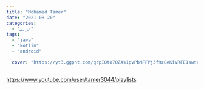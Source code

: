 ```yaml
---
title: "Mohamed Tamer"
date: "2021-08-20"
categories:
  - "عربي"
tags:
  - "java"
  - "kotlin"
  - "android"

  cover: "https://yt3.ggpht.com/qrpIQto7OZAs1pvPbMFFPj3f9z8eKiVRFE1swtXph8w1NkC5POWsCN9207lnfSP_a9TDezUTw8E=s176-c-k-c0x00ffffff-no-rj"
---
```


https://www.youtube.com/user/tamer3044/playlists
